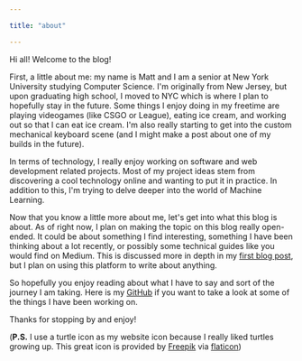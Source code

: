 ```yaml
---

title: "about"

---
```


Hi all! Welcome to the blog!

First, a little about me: my name is Matt and I am a senior at New York University studying Computer Science. I'm originally from New Jersey, but upon graduating high school, I moved to NYC which is where I plan to hopefully stay in the future. Some things I enjoy doing in my freetime are playing videogames (like CSGO or League), eating ice cream, and working out so that I can eat ice cream. I'm also really starting to get into the custom mechanical keyboard scene (and I might make a post about one of my builds in the future).

In terms of technology, I really enjoy working on software and web development related projects. Most of my project ideas stem from discovering a cool technology online and wanting to put it in practice. In addition to this, I'm trying to delve deeper into the world of Machine Learning.

Now that you know a little more about me, let's get into what this blog is about. As of right now, I plan on making the topic on this blog really open-ended. It could be about something I find interesting, something I have been thinking about a lot recently, or possibly some technical guides like you would find on Medium. This is discussed more in depth in my [first blog post](https://matthewfan.io/first-post/), but I plan on using this platform to write about anything.

So hopefully you enjoy reading about what I have to say and sort of the journey I am taking. Here is my [GitHub](https://github.com/mattfan00) if you want to take a look at some of the things I have been working on.

Thanks for stopping by and enjoy!

(**P.S.** I use a turtle icon as my website icon because I really liked turtles growing up. This great icon is provided by [Freepik](https://www.flaticon.com/authors/freepik) via [flaticon](https://www.flaticon.com/home))
